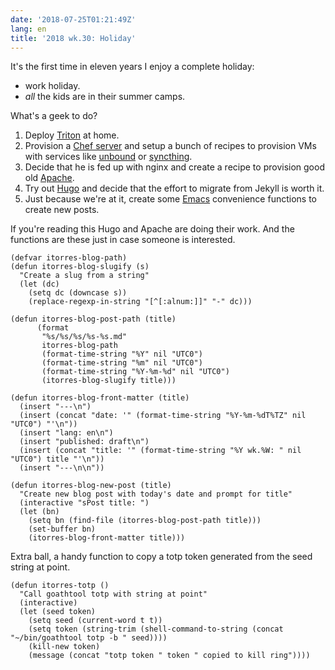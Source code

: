 ```yaml
---
date: '2018-07-25T01:21:49Z'
lang: en
title: '2018 wk.30: Holiday'
---
```


It's the first time in eleven years I enjoy a complete holiday:

- work holiday.
- _all_ the kids are in their summer camps.

What's a geek to do?

1. Deploy [Triton][] at home.
2. Provision a [Chef server][] and setup a bunch of recipes to
   provision VMs with services like [unbound][] or [syncthing][].
3. Decide that he is fed up with nginx and create a recipe to
   provision good old [Apache][].
4. Try out [Hugo][] and decide that the effort to migrate from Jekyll
   is worth it.
5. Just because we're at it, create some [Emacs][] convenience
   functions to create new posts.

[Triton]: https://www.joyent.com/triton/compute
[unbound]: https://unbound.net/
[Chef server]: https://docs.chef.io/install_server.html
[Apache]: https://httpd.apache.org/
[Hugo]: https://gohugo.io/
[syncthing]: https://syncthing.org/
[Emacs]: https://www.gnu.org/software/emacs/

If you're reading this Hugo and Apache are doing their work. And the
functions are these just in case someone is interested.

```elisp
(defvar itorres-blog-path)
(defun itorres-blog-slugify (s)
  "Create a slug from a string"
  (let (dc)
    (setq dc (downcase s))
    (replace-regexp-in-string "[^[:alnum:]]" "-" dc)))

(defun itorres-blog-post-path (title)
      (format
       "%s/%s/%s/%s-%s.md"
       itorres-blog-path
       (format-time-string "%Y" nil "UTC0")
       (format-time-string "%m" nil "UTC0")
       (format-time-string "%Y-%m-%d" nil "UTC0")
       (itorres-blog-slugify title)))

(defun itorres-blog-front-matter (title)
  (insert "---\n")
  (insert (concat "date: '" (format-time-string "%Y-%m-%dT%TZ" nil "UTC0") "'\n"))
  (insert "lang: en\n")
  (insert "published: draft\n")
  (insert (concat "title: '" (format-time-string "%Y wk.%W: " nil "UTC0") title "'\n"))
  (insert "---\n\n"))

(defun itorres-blog-new-post (title)
  "Create new blog post with today's date and prompt for title"
  (interactive "sPost title: ")
  (let (bn)
    (setq bn (find-file (itorres-blog-post-path title)))
    (set-buffer bn)
    (itorres-blog-front-matter title)))
```

Extra ball, a handy function to copy a totp token generated from the
seed string at point.

```elisp
(defun itorres-totp ()
  "Call goathtool totp with string at point"
  (interactive)
  (let (seed token)
    (setq seed (current-word t t))
    (setq token (string-trim (shell-command-to-string (concat "~/bin/goathtool totp -b " seed))))
    (kill-new token)
    (message (concat "totp token " token " copied to kill ring"))))
```
